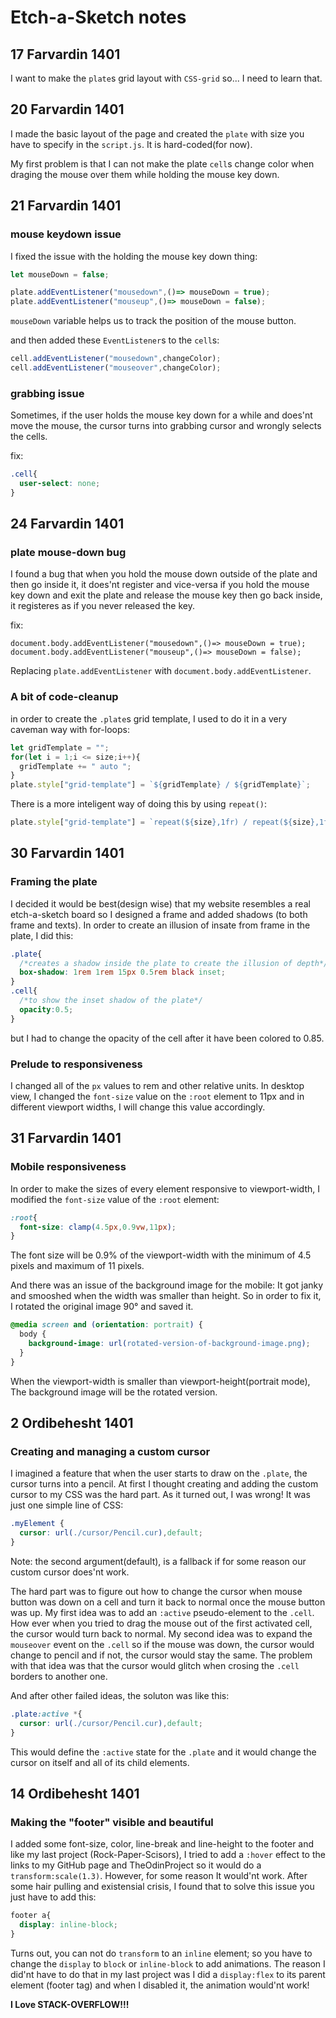 # Etch-a-Sketch notes
## 17 Farvardin 1401
I want to make the `plate`s grid layout with `CSS-grid` so... I need to learn that.
## 20 Farvardin 1401
I made the basic layout of the page and created the `plate` with size you have to specify in the `script.js`. It is hard-coded(for now).

My first problem is that I can not make the plate `cell`s change color when draging the mouse over them while holding the mouse key down.
## 21 Farvardin 1401
### mouse keydown issue
I fixed the issue with the holding the mouse key down thing: 
```js
let mouseDown = false;

plate.addEventListener("mousedown",()=> mouseDown = true);
plate.addEventListener("mouseup",()=> mouseDown = false);
```
`mouseDown` variable helps us to track the position of the mouse button.

and then added these `EventListener`s to the `cell`s:
```js
cell.addEventListener("mousedown",changeColor);
cell.addEventListener("mouseover",changeColor);
```
### grabbing issue
Sometimes, if the user holds the mouse key down for a while and does'nt move the mouse, the cursor turns into grabbing cursor and wrongly selects the cells.

fix:
```css
.cell{
  user-select: none;
}
```
## 24 Farvardin 1401
### plate mouse-down bug
I found a bug that when you hold the mouse down outside of the plate and then go inside it, it does'nt register and vice-versa if you hold the mouse key down and exit the plate and release the mouse key then go back inside, it registeres as if you never released the key.

fix:
``` JS
document.body.addEventListener("mousedown",()=> mouseDown = true);
document.body.addEventListener("mouseup",()=> mouseDown = false);
```
Replacing `plate.addEventListener` with `document.body.addEventListener`.
### A bit of code-cleanup
in order to create the `.plate`s grid template, I used to do it in a very caveman way with for-loops:
```js
let gridTemplate = "";
for(let i = 1;i <= size;i++){
  gridTemplate += " auto ";
}
plate.style["grid-template"] = `${gridTemplate} / ${gridTemplate}`;
```
There is a more inteligent way of doing this by using `repeat()`:
```js
plate.style["grid-template"] = `repeat(${size},1fr) / repeat(${size},1fr)`
```

## 30 Farvardin 1401
### Framing the plate
I decided it would be best(design wise) that my website resembles a real etch-a-sketch board so I designed a frame and added shadows (to both frame and texts). In order to create an illusion of insate from frame in the plate, I did this:
```css
.plate{
  /*creates a shadow inside the plate to create the illusion of depth*/
  box-shadow: 1rem 1rem 15px 0.5rem black inset;
}
.cell{
  /*to show the inset shadow of the plate*/
  opacity:0.5;
}
```
but I had to change the opacity of the cell after it have been colored to 0.85.

### Prelude to responsiveness
I changed all of the `px` values to rem and other relative units. In desktop view, I changed the `font-size` value on the `:root` element to 11px and in different viewport widths, I will change this value accordingly.

## 31 Farvardin 1401
### Mobile responsiveness
In order to make the sizes of every element responsive to viewport-width, I modified the `font-size` value of the `:root` element:
```css
:root{
  font-size: clamp(4.5px,0.9vw,11px);
}
```
The font size will be 0.9% of the viewport-width with the minimum of 4.5 pixels and maximum of 11 pixels.

And there was an issue of the background image for the mobile: It got janky and smooshed when the width was smaller than height. So in order to fix it, I rotated the original image 90° and saved it.
```css
@media screen and (orientation: portrait) {
  body {
    background-image: url(rotated-version-of-background-image.png);
  }
}
```
When the viewport-width is smaller than viewport-height(portrait mode), The background image will be the rotated version.
## 2 Ordibehesht 1401
### Creating and managing a custom cursor
I imagined a feature that when the user starts to draw on the `.plate`, the cursor turns into a pencil. At first I thought creating and adding the custom cursor to my CSS was the hard part. As it turned out, I was wrong! It was just one simple line of CSS:
```css
.myElement {
  cursor: url(./cursor/Pencil.cur),default;
}
```
Note: the second argument(default), is a fallback if for some reason our custom cursor does'nt work.

The hard part was to figure out how to change the cursor when mouse button was down on a cell and turn it back to normal once the mouse button was up. My first idea was to add an `:active` pseudo-element to the `.cell`. How ever when you tried to drag the mouse out of the first activated cell, the cursor would turn back to normal. My second idea was to expand the `mouseover` event on the `.cell` so if the mouse was down, the cursor would change to pencil and if not, the cursor would stay the same. The problem with that idea was that the cursor would glitch when crosing the `.cell` borders to another one.

And after other failed ideas, the soluton was like this:
```css
.plate:active *{
  cursor: url(./cursor/Pencil.cur),default;
}
```
This would define the `:active` state for the `.plate` and it would change the cursor on itself and all of its child elements.

## 14 Ordibehesht 1401
### Making the "footer" visible and beautiful
I added some font-size, color, line-break and line-height to the footer and like my last project (Rock-Paper-Scisors), I tried to add a `:hover` effect to the links to my GitHub page and TheOdinProject so it would do a `transform:scale(1.3)`. However, for some reason It would'nt work. After some hair pulling and existensial crisis, I found that to solve this issue you just have to add this:
```css
footer a{
  display: inline-block;
}
```
Turns out, you can not do `transform` to an `inline` element; so you have to change the `display` to `block` or `inline-block` to add animations. The reason I did'nt have to do that in my last project was I did a `display:flex` to its parent element (footer tag) and when I disabled it, the animation would'nt work!

**I Love STACK-OVERFLOW!!!**